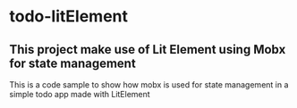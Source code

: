 # todo-litElement
## This project make use of  Lit Element using Mobx for state management
This is a code sample to show how mobx is used for state management in a simple todo app made with LitElement
